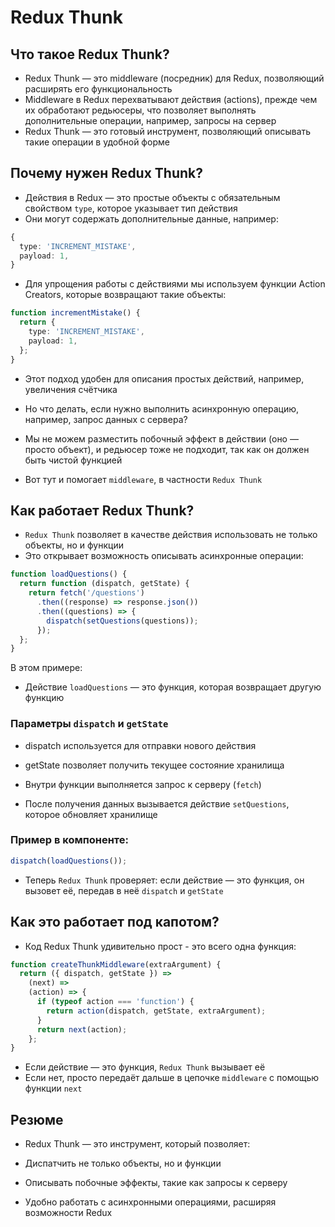 # Redux Thunk

## Что такое Redux Thunk?

- Redux Thunk — это middleware (посредник) для Redux, позволяющий расширять его функциональность
- Middleware в Redux перехватывают действия (actions), прежде чем их обработают редьюсеры, что позволяет выполнять дополнительные операции, например, запросы на сервер
- Redux Thunk — это готовый инструмент, позволяющий описывать такие операции в удобной форме

## Почему нужен Redux Thunk?

- Действия в Redux — это простые объекты с обязательным свойством `type`, которое указывает тип действия
- Они могут содержать дополнительные данные, например:

```ts
{
  type: 'INCREMENT_MISTAKE',
  payload: 1,
}
```

- Для упрощения работы с действиями мы используем функции Action Creators, которые возвращают такие объекты:

```ts
function incrementMistake() {
  return {
    type: 'INCREMENT_MISTAKE',
    payload: 1,
  };
}
```

- Этот подход удобен для описания простых действий, например, увеличения счётчика
- Но что делать, если нужно выполнить асинхронную операцию, например, запрос данных с сервера?

- Мы не можем разместить побочный эффект в действии (оно — просто объект), и редьюсер тоже не подходит, так как он должен быть чистой функцией
- Вот тут и помогает `middleware`, в частности `Redux Thunk`

## Как работает Redux Thunk?

- `Redux Thunk` позволяет в качестве действия использовать не только объекты, но и функции
- Это открывает возможность описывать асинхронные операции:

```ts
function loadQuestions() {
  return function (dispatch, getState) {
    return fetch('/questions')
      .then((response) => response.json())
      .then((questions) => {
        dispatch(setQuestions(questions));
      });
  };
}
```

В этом примере:

- Действие `loadQuestions` — это функция, которая возвращает другую функцию

### Параметры `dispatch` и `getState`

- dispatch используется для отправки нового действия
- getState позволяет получить текущее состояние хранилища

- Внутри функции выполняется запрос к серверу (`fetch`)
- После получения данных вызывается действие `setQuestions`, которое обновляет хранилище

### Пример в компоненте:

```ts
dispatch(loadQuestions());
```

- Теперь `Redux Thunk` проверяет: если действие — это функция, он вызовет её, передав в неё `dispatch` и `getState`

## Как это работает под капотом?

- Код Redux Thunk удивительно прост - это всего одна функция:

```ts
function createThunkMiddleware(extraArgument) {
  return ({ dispatch, getState }) =>
    (next) =>
    (action) => {
      if (typeof action === 'function') {
        return action(dispatch, getState, extraArgument);
      }
      return next(action);
    };
}
```

- Если действие — это функция, `Redux Thunk` вызывает её
- Если нет, просто передаёт дальше в цепочке `middleware` с помощью функции `next`

## Резюме

- Redux Thunk — это инструмент, который позволяет:

- Диспатчить не только объекты, но и функции
- Описывать побочные эффекты, такие как запросы к серверу
- Удобно работать с асинхронными операциями, расширяя возможности Redux
